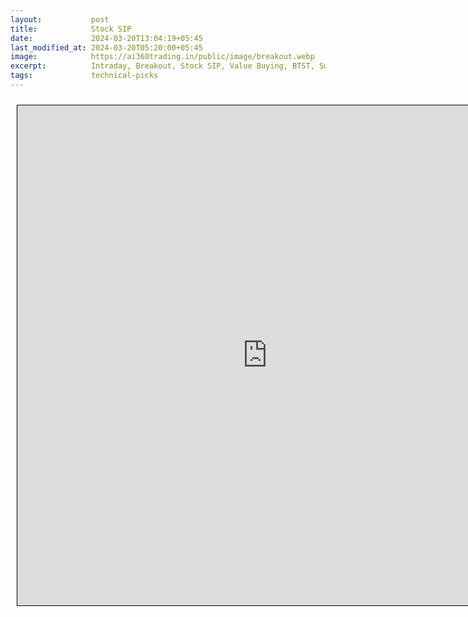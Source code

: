 ```yaml
---
layout:           post
title:            Stock SIP
date:             2024-03-20T13:04:19+05:45
last_modified_at: 2024-03-20T05:20:00+05:45
image:            https://ai360trading.in/public/image/breakout.webp
excerpt:          Intraday, Breakout, Stock SIP, Value Buying, BTST, Swing
tags:             technical-picks
---
```


<iframe src="https://docs.google.com/spreadsheets/d/e/2PACX-1vTO_XVDeHVmxZbrFf0LYEyaVv4PAJsD9MC0WQ0C7gx4Yn1K_TWNNDTZXqUUJs9MsufTKH0RsK4fWRhH/pubhtml?gid=419555862&single=true&amp;headers=false" scrolling="yes" style="border: 1px solid black; position: relative; margin-left: 10px; margin-top: 10px; width: 800px; height: 800px; ">
</iframe>
</br>
